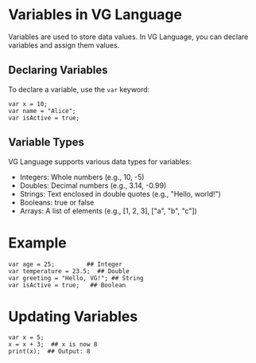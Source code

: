 # Variables in VG Language

Variables are used to store data values. In VG Language, you can declare variables and assign them values.

## **Declaring Variables**

To declare a variable, use the `var` keyword:

```vg
var x = 10;
var name = "Alice";
var isActive = true;
```
## Variable Types
VG Language supports various data types for variables:

* Integers: Whole numbers (e.g., 10, -5)
* Doubles: Decimal numbers (e.g., 3.14, -0.99)
* Strings: Text enclosed in double quotes (e.g., "Hello, world!")
* Booleans: true or false
* Arrays: A list of elements (e.g., [1, 2, 3], ["a", "b", "c"])

# Example
```vg
var age = 25;         ## Integer
var temperature = 23.5;  ## Double
var greeting = "Hello, VG!"; ## String
var isActive = true;   ## Boolean
```
# Updating Variables
```vg
var x = 5;
x = x + 3;  ## x is now 8
print(x);  ## Output: 8
```
